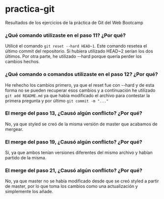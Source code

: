 # practica-git
Resultados de los ejercicios de la práctica de Git del Web Bootcamp

### ¿Qué comando utilizaste en el paso 11? ¿Por qué?

Utilicé el comando `git reset --hard HEAD~1`. Este comando
resetea el último commit del repositorio. Si hubiera utilizado
HEAD~2 serían los dos últimos. Por otra parte, he utilizado --hard
porque quería perder los cambios hechos.

### ¿Qué comando o comandos utilizaste en el paso 12? ¿Por qué?

He rehecho los cambios primero, ya que el reset fue con --hard
y de esta forma no se pueden recuperar esos cambios y a continuación
he utilizado `git add README.md` ya que había modificado el archivo
para contestar la primera pregunta y por último `git commit -m "..."`

### El merge del paso 13, ¿Causó algún conflicto? ¿Por qué?

No, ya que styled se creó de la misma versión de master que acabamos
de mergear.

### El merge del paso 19, ¿Causó algún conflicto? ¿Por qué?

Sí, ya que ambos tenían versiones diferentes del mismo archivo y habían
partido de la misma.

### El merge del paso 21, ¿Causó algún conflicto? ¿Por qué?

No, ya que master no se había modificado desde que se creó styled
a partir de master, por lo que toma los cambios como una actualización
y simplemente los añade.


